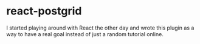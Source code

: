 # react-postgrid
I started playing around with React the other day and wrote this plugin as a way to have a real goal instead of just a random tutorial online.
